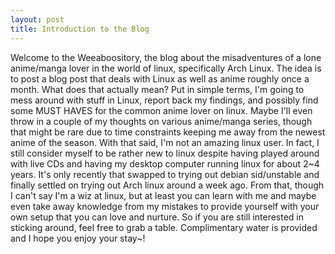 ```yaml
---
layout: post
title: Introduction to the Blog
---
```


Welcome to the Weeaboository, the blog about the misadventures of a lone anime/manga lover in the world of linux, specifically Arch Linux.
The idea is to post a blog post that deals with Linux as well as anime roughly once a month. What does that actually mean? Put in simple terms, I'm going to mess around with stuff in Linux, report back my findings, and possibly find some MUST HAVES for the common anime lover on linux. Maybe I'll even throw in a couple of my thoughts on various anime/manga series, though that might be rare due to time constraints keeping me away from the newest anime of the season.
With that said, I'm not an amazing linux user. In fact, I still consider myself to be rather new to linux despite having played around with live CDs and having my desktop computer running linux for about 2~4 years. It's only recently that swapped to trying out debian sid/unstable and finally settled on trying out Arch linux around a week ago. From that, though I can't say I'm a wiz at linux, but at least you can learn with me and maybe even take away knowledge from my mistakes to provide yourself with your own setup that you can love and nurture.
So if you are still interested in sticking around, feel free to grab a table. Complimentary water is provided and I hope you enjoy your stay~!
